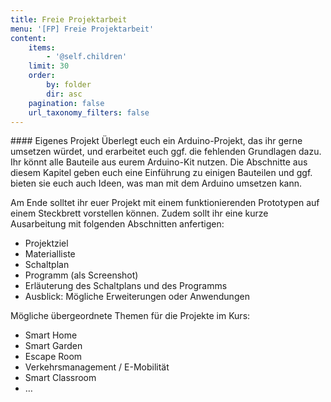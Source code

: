 ```yaml
---
title: Freie Projektarbeit
menu: '[FP] Freie Projektarbeit'
content:
    items:
        - '@self.children'
    limit: 30
    order:
        by: folder
        dir: asc
    pagination: false
    url_taxonomy_filters: false
---
```



<div markdown="1" class="projekt">
#### Eigenes Projekt
Überlegt euch ein Arduino-Projekt, das ihr gerne umsetzen würdet, und erarbeitet euch ggf. die fehlenden Grundlagen dazu. Ihr könnt alle Bauteile aus eurem Arduino-Kit nutzen. Die Abschnitte aus diesem Kapitel geben euch eine Einführung zu einigen Bauteilen und ggf. bieten sie euch auch Ideen, was man mit dem Arduino umsetzen kann.

Am Ende solltet ihr euer Projekt mit einem funktionierenden Prototypen auf einem Steckbrett vorstellen können. Zudem sollt ihr eine kurze Ausarbeitung mit folgenden Abschnitten anfertigen:

  - Projektziel
  - Materialliste
  - Schaltplan
  - Programm (als Screenshot)
  - Erläuterung des Schaltplans und des Programms
  - Ausblick: Mögliche Erweiterungen oder Anwendungen
</div>

Mögliche übergeordnete Themen für die Projekte im Kurs:

  - Smart Home
  - Smart Garden
  - Escape Room
  - Verkehrsmanagement / E-Mobilität
  - Smart Classroom
  - …
